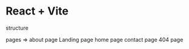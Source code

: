 # React + Vite



structure

pages =>
    about page 
    Landing page 
    home page
    contact page
    404 page
